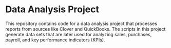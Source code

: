 # Data Analysis Project

This repository contains code for a data analysis project that processes reports from sources like Clover and QuickBooks. The scripts in this project generate data sets that are later used for analyzing sales, purchases, payroll, and key performance indicators (KPIs).


